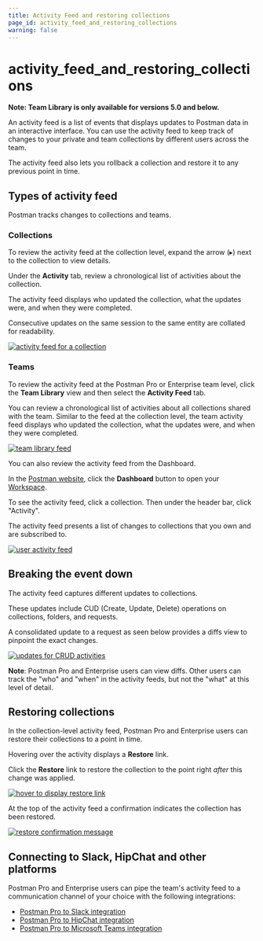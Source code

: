 ```yaml
---
title: Activity Feed and restoring collections
page_id: activity_feed_and_restoring_collections
warning: false
---
```


# activity\_feed\_and\_restoring\_collections

**Note: Team Library is only available for versions 5.0 and below.**

An activity feed is a list of events that displays updates to Postman data in an interactive interface. You can use the activity feed to keep track of changes to your private and team collections by different users across the team.

The activity feed also lets you rollback a collection and restore it to any previous point in time.

## Types of activity feed

Postman tracks changes to collections and teams.

### Collections

To review the activity feed at the collection level, expand the arrow \(▸\) next to the collection to view details.

Under the **Activity** tab, review a chronological list of activities about the collection.

The activity feed displays who updated the collection, what the updates were, and when they were completed.

Consecutive updates on the same session to the same entity are collated for readability.

[![activity feed for a collection](https://s3.amazonaws.com/postman-static-getpostman-com/postman-docs/teamlib-activity-feed.png)](https://s3.amazonaws.com/postman-static-getpostman-com/postman-docs/teamlib-activity-feed.png)

### Teams

To review the activity feed at the Postman Pro or Enterprise team level, click the **Team Library** view and then select the **Activity Feed** tab.

You can review a chronological list of activities about all collections shared with the team. Similar to the feed at the collection level, the team activity feed displays who updated the collection, what the updates were, and when they were completed.

[![team library feed](https://s3.amazonaws.com/postman-static-getpostman-com/postman-docs/teamlib-activityfeed-view.png)](https://s3.amazonaws.com/postman-static-getpostman-com/postman-docs/teamlib-activityfeed-view.png)

You can also review the activity feed from the Dashboard.

In the [Postman website](https://www.getpostman.com/), click the **Dashboard** button to open your [Workspace](https://app.getpostman.com).

To see the activity feed, click a collection. Then under the header bar, click "Activity".

The activity feed presents a list of changes to collections that you own and are subscribed to.

[![user activity feed](https://s3.amazonaws.com/postman-static-getpostman-com/postman-docs/teamlib-feed-dashboard.png)](https://s3.amazonaws.com/postman-static-getpostman-com/postman-docs/teamlib-feed-dashboard.png)

## Breaking the event down

The activity feed captures different updates to collections.

These updates include CUD \(Create, Update, Delete\) operations on collections, folders, and requests.

A consolidated update to a request as seen below provides a diffs view to pinpoint the exact changes.

[![updates for CRUD activities](https://s3.amazonaws.com/postman-static-getpostman-com/postman-docs/event-breakdown.png)](https://s3.amazonaws.com/postman-static-getpostman-com/postman-docs/event-breakdown.png)

**Note**: Postman Pro and Enterprise users can view diffs. Other users can track the "who" and "when" in the activity feeds, but not the "what" at this level of detail.

## Restoring collections

In the collection-level activity feed, Postman Pro and Enterprise users can restore their collections to a point in time.

Hovering over the activity displays a **Restore** link.

Click the **Restore** link to restore the collection to the point right _after_ this change was applied.

[![hover to display restore link](https://s3.amazonaws.com/postman-static-getpostman-com/postman-docs/restore-collections.png)](https://s3.amazonaws.com/postman-static-getpostman-com/postman-docs/restore-collections.png)

At the top of the activity feed a confirmation indicates the collection has been restored.

[![restore confirmation message](https://s3.amazonaws.com/postman-static-getpostman-com/postman-docs/58927426.png)](https://s3.amazonaws.com/postman-static-getpostman-com/postman-docs/58927426.png)

## Connecting to Slack, HipChat and other platforms

Postman Pro and Enterprise users can pipe the team's activity feed to a communication channel of your choice with the following integrations:

* [Postman Pro to Slack integration](https://github.com/kaustavdm/postman-docs-test/tree/b9c2cefa916197b408de633b2ecb1d256acf0a06/docs/postman_pro/integrations/slack/README.md)
* [Postman Pro to HipChat integration](https://github.com/kaustavdm/postman-docs-test/tree/b9c2cefa916197b408de633b2ecb1d256acf0a06/docs/postman_pro/integrations/hipchat/README.md)
* [Postman Pro to Microsoft Teams integration](https://github.com/kaustavdm/postman-docs-test/tree/b9c2cefa916197b408de633b2ecb1d256acf0a06/docs/postman_pro/integrations/microsoft_teams/README.md)  

